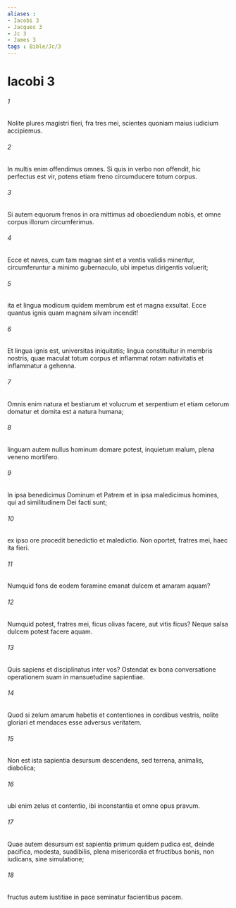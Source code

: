 ```yaml
---
aliases : 
- Iacobi 3
- Jacques 3
- Jc 3
- James 3
tags : Bible/Jc/3
---
```


# Iacobi 3

###### 1
Nolite plures magistri fieri, fra tres mei, scientes quoniam maius iudicium accipiemus. 
###### 2
In multis enim offendimus omnes. Si quis in verbo non offendit, hic perfectus est vir, potens etiam freno circumducere totum corpus. 
###### 3
Si autem equorum frenos in ora mittimus ad oboediendum nobis, et omne corpus illorum circumferimus. 
###### 4
Ecce et naves, cum tam magnae sint et a ventis validis minentur, circumferuntur a minimo gubernaculo, ubi impetus dirigentis voluerit; 
###### 5
ita et lingua modicum quidem membrum est et magna exsultat. Ecce quantus ignis quam magnam silvam incendit! 
###### 6
Et lingua ignis est, universitas iniquitatis; lingua constituitur in membris nostris, quae maculat totum corpus et inflammat rotam nativitatis et inflammatur a gehenna. 
###### 7
Omnis enim natura et bestiarum et volucrum et serpentium et etiam cetorum domatur et domita est a natura humana; 
###### 8
linguam autem nullus hominum domare potest, inquietum malum, plena veneno mortifero. 
###### 9
In ipsa benedicimus Dominum et Patrem et in ipsa maledicimus homines, qui ad similitudinem Dei facti sunt; 
###### 10
ex ipso ore procedit benedictio et maledictio. Non oportet, fratres mei, haec ita fieri. 
###### 11
Numquid fons de eodem foramine emanat dulcem et amaram aquam? 
###### 12
Numquid potest, fratres mei, ficus olivas facere, aut vitis ficus? Neque salsa dulcem potest facere aquam.
###### 13
Quis sapiens et disciplinatus inter vos? Ostendat ex bona conversatione operationem suam in mansuetudine sapientiae. 
###### 14
Quod si zelum amarum habetis et contentiones in cordibus vestris, nolite gloriari et mendaces esse adversus veritatem. 
###### 15
Non est ista sapientia desursum descendens, sed terrena, animalis, diabolica; 
###### 16
ubi enim zelus et contentio, ibi inconstantia et omne opus pravum. 
###### 17
Quae autem desursum est sapientia primum quidem pudica est, deinde pacifica, modesta, suadibilis, plena misericordia et fructibus bonis, non iudicans, sine simulatione; 
###### 18
fructus autem iustitiae in pace seminatur facientibus pacem.
